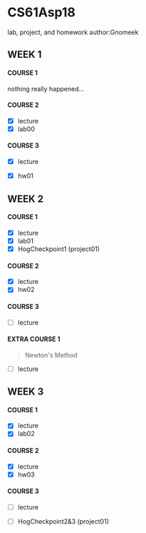 # CS61Asp18
lab, project, and homework 
author:Gnomeek

## WEEK 1

#### COURSE 1
nothing really happened...

#### COURSE 2
- [x] lecture
- [x] lab00

#### COURSE 3
- [x] lecture
- [x] hw01


## WEEK 2

#### COURSE 1
- [x] lecture
- [x] lab01
- [x] HogCheckpoint1 (project01)

#### COURSE 2
- [x] lecture
- [x] hw02

#### COURSE 3
- [ ] lecture

#### EXTRA COURSE 1
> Newton's Method
- [ ] lecture


## WEEK 3
#### COURSE 1
- [x] lecture
- [x] lab02

#### COURSE 2
- [x] lecture
- [x] hw03

#### COURSE 3
- [ ] lecture
- [ ] HogCheckpoint2&3 (project01)



